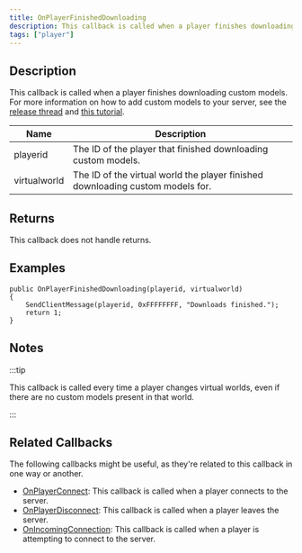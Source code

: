 ```yaml
---
title: OnPlayerFinishedDownloading
description: This callback is called when a player finishes downloading custom models.
tags: ["player"]
---
```


<VersionWarn name='callback' version='SA-MP 0.3.DL' />

## Description

This callback is called when a player finishes downloading custom models. For more information on how to add custom models to your server, see the [release thread](https://sampforum.blast.hk/showthread.php?tid=644105) and [this tutorial](https://sampforum.blast.hk/showthread.php?tid=644123).

| Name         | Description                                                                    |
| ------------ | ------------------------------------------------------------------------------ |
| playerid     | The ID of the player that finished downloading custom models.                  |
| virtualworld | The ID of the virtual world the player finished downloading custom models for. |

## Returns

This callback does not handle returns.

## Examples

```pawn
public OnPlayerFinishedDownloading(playerid, virtualworld)
{
    SendClientMessage(playerid, 0xFFFFFFFF, "Downloads finished.");
    return 1;
}
```

## Notes

:::tip

This callback is called every time a player changes virtual worlds, even if there are no custom models present in that world.

:::

## Related Callbacks

The following callbacks might be useful, as they're related to this callback in one way or another.

- [OnPlayerConnect](OnPlayerConnect): This callback is called when a player connects to the server.
- [OnPlayerDisconnect](OnPlayerDisconnect): This callback is called when a player leaves the server. 
- [OnIncomingConnection](OnIncomingConnection): This callback is called when a player is attempting to connect to the server. 
